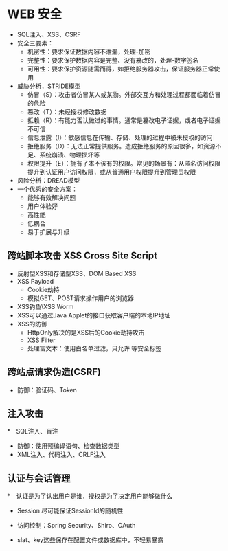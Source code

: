 # WEB 安全
* SQL注入、XSS、CSRF
* 安全三要素：
	* 机密性：要求保证数据内容不泄漏，处理-加密
	* 完整性：要求保护数据内容是完整、没有篡改的，处理-数字签名
	* 可用性：要求保护资源随需而得，如拒绝服务器攻击，保证服务器正常使用
* 威胁分析，STRIDE模型
	* 仿冒（S）：攻击者仿冒某人或某物。外部交互方和处理过程都面临着仿冒的危险
	* 篡改（T）：未经授权修改数据
	* 抵赖（R）：有能力否认做过的事情。通常是篡改电子证据，或者电子证据不可信
	* 信息泄露（I）：敏感信息在传输、存储、处理的过程中被未授权的访问
	* 拒绝服务（D）：无法正常提供服务。造成拒绝服务的原因很多，如资源不足、系统崩溃、物理损坏等
	* 权限提升（E）：拥有了本不该有的权限。常见的场景有：从匿名访问权限提升到认证用户访问权限，或从普通用户权限提升到管理员权限
* 风险分析：DREAD模型
* 一个优秀的安全方案：
	* 能够有效解决问题
	* 用户体验好
	* 高性能
	* 低耦合
	* 易于扩展与升级

## 跨站脚本攻击 XSS Cross Site Script
* 反射型XSS和存储型XSS、DOM Based XSS
* XSS Payload 
	* Cookie劫持
	* 模拟GET、POST请求操作用户的浏览器
* XSS钓鱼\XSS Worm
* XSS可以通过Java Applet的接口获取客户端的本地IP地址
* XSS的防御
	* HttpOnly解决的是XSS后的Cookie劫持攻击
	* XSS Filter
	* 处理富文本：使用白名单过滤，只允许<a> <img>等安全标签

## 跨站点请求伪造(CSRF)
* 防御：验证码、Token

## 注入攻击
*　SQL注入、盲注
* 防御：使用预编译语句、检查数据类型
* XML注入、代码注入、CRLF注入

## 认证与会话管理
*　认证是为了认出用户是谁，授权是为了决定用户能够做什么
* Session 尽可能保证SessionId的随机性
* 访问控制：Spring Security、Shiro、OAuth

* slat、key这些保存在配置文件或数据库中，不轻易暴露















